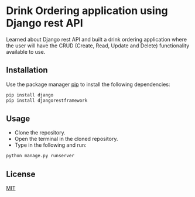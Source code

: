 # Drink Ordering application using Django rest API

Learned about Django rest API and built a drink ordering application where the user will have the CRUD (Create, Read, Update and Delete) functionality available to use.

## Installation

Use the package manager [pip](https://pip.pypa.io/en/stable/) to install the following dependencies:

```bash
pip install django
pip install djangorestframework
```

## Usage
- Clone the repository.
- Open the terminal in the cloned repository.
- Type in the following and run:

```python
python manage.py runserver
```
## License

[MIT](https://choosealicense.com/licenses/mit/)
